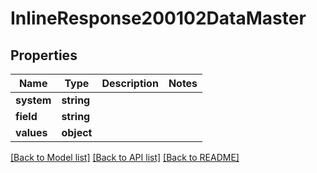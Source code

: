 # InlineResponse200102DataMaster

## Properties
Name | Type | Description | Notes
------------ | ------------- | ------------- | -------------
**system** | **string** |  | 
**field** | **string** |  | 
**values** | **object** |  | 

[[Back to Model list]](../../README.md#documentation-for-models) [[Back to API list]](../../README.md#documentation-for-api-endpoints) [[Back to README]](../../README.md)

